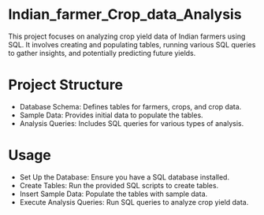 # Indian_farmer_Crop_data_Analysis
This project focuses on analyzing crop yield data of Indian farmers using SQL. It involves creating and populating tables, running various SQL queries to gather insights, and potentially predicting future yields.
# Project Structure
- Database Schema: Defines tables for farmers, crops, and crop data.
- Sample Data: Provides initial data to populate the tables.
- Analysis Queries: Includes SQL queries for various types of analysis.
# Usage
- Set Up the Database: Ensure you have a SQL database installed.
- Create Tables: Run the provided SQL scripts to create tables.
- Insert Sample Data: Populate the tables with sample data.
- Execute Analysis Queries: Run SQL queries to analyze crop yield data.
